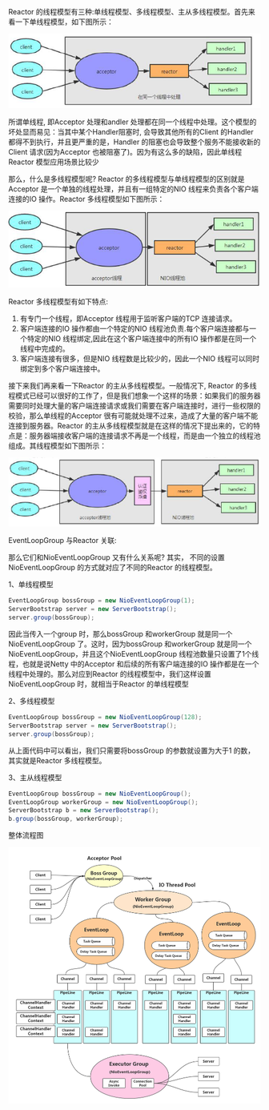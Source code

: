 Reactor 的线程模型有三种:单线程模型、多线程模型、主从多线程模型。首先来看一下单线程模型，如下图所示：

![单线程模型](1.Netty线程模型.assets/单线程模型.png)

所谓单线程, 即Acceptor 处理和andler 处理都在同一个线程中处理。这个模型的坏处显而易见：当其中某个Handler阻塞时, 会导致其他所有的Client 的Handler 都得不到执行，并且更严重的是，Handler 的阻塞也会导致整个服务不能接收新的Client 请求(因为Acceptor 也被阻塞了)。因为有这么多的缺陷，因此单线程Reactor 模型应用场景比较少

那么，什么是多线程模型呢? Reactor 的多线程模型与单线程模型的区别就是Acceptor 是一个单独的线程处理，并且有一组特定的NIO 线程来负责各个客户端连接的IO 操作。Reactor 多线程模型如下图所示：

![多线程模型](1.Netty线程模型.assets/多线程模型.png)

Reactor 多线程模型有如下特点:

1. 有专门一个线程，即Acceptor 线程用于监听客户端的TCP 连接请求。
2. 客户端连接的IO 操作都由一个特定的NIO 线程池负责.每个客户端连接都与一个特定的NIO 线程绑定,因此在这个客户端连接中的所有IO 操作都是在同一个线程中完成的。
3. 客户端连接有很多，但是NIO 线程数是比较少的，因此一个NIO 线程可以同时绑定到多个客户端连接中。

接下来我们再来看一下Reactor 的主从多线程模型。一般情况下, Reactor 的多线程模式已经可以很好的工作了，但是我们想象一个这样的场景：如果我们的服务器需要同时处理大量的客户端连接请求或我们需要在客户端连接时，进行一些权限的校验，那么单线程的Acceptor 很有可能就处理不过来，造成了大量的客户端不能连接到服务器。Reactor 的主从多线程模型就是在这样的情况下提出来的，它的特点是：服务器端接收客户端的连接请求不再是一个线程，而是由一个独立的线程池组成。其线程模型如下图所示：

![主从多线程模型](1.Netty线程模型.assets/主从多线程模型.png)

EventLoopGroup 与Reactor 关联:

那么它们和NioEventLoopGroup 又有什么关系呢? 其实， 不同的设置NioEventLoopGroup 的方式就对应了不同的Reactor 的线程模型。

1、单线程模型

```java
EventLoopGroup bossGroup = new NioEventLoopGroup(1);
ServerBootstrap server = new ServerBootstrap();
server.group(bossGroup);
```

因此当传入一个group 时，那么bossGroup 和workerGroup 就是同一个NioEventLoopGroup 了。这时，因为bossGroup 和workerGroup 就是同一个NioEventLoopGroup，并且这个NioEventLoopGroup 线程池数量只设置了1个线程，也就是说Netty 中的Acceptor 和后续的所有客户端连接的IO 操作都是在一个线程中处理的。那么对应到Reactor 的线程模型中，我们这样设置NioEventLoopGroup 时，就相当于Reactor 的单线程模型

2、多线程模型

```java
EventLoopGroup bossGroup = new NioEventLoopGroup(128);
ServerBootstrap server = new ServerBootstrap();
server.group(bossGroup);
```

从上面代码中可以看出，我们只需要将bossGroup 的参数就设置为大于1 的数，其实就是Reactor 多线程模型。

3、主从线程模型

```java
EventLoopGroup bossGroup = new NioEventLoopGroup();
EventLoopGroup workerGroup = new NioEventLoopGroup();
ServerBootstrap b = new ServerBootstrap();
b.group(bossGroup, workerGroup);
```

整体流程图

![整体流程图](1.Netty线程模型.assets/整体流程图.png)